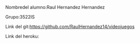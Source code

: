Nombredel alumno:Raul Hernandez Hernandez <br>

Grupo:3522IS <br>

Link del git:https://github.com/RaulHernandez14/videojuegos <br>

Link del heroku: